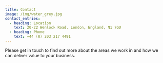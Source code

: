 ```yaml
---
title: Contact
image: /img/water_grey.jpg
contact_entries:
  - heading: Location
    text: 20-22 Wenlock Road, London, England, N1 7GU
  - heading: Phone
    text: +44 (0) 203 217 4491
---
```


Please get in touch to find out more about the areas we work in and how we can deliver value to your business.
